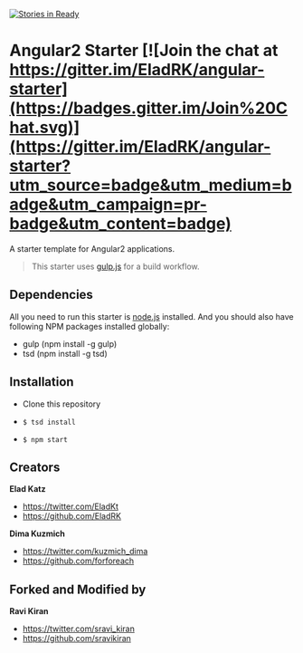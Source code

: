[![Stories in Ready](https://badge.waffle.io/shahilendra/Angular-2-ES6.png?label=ready&title=Ready)](https://waffle.io/shahilendra/Angular-2-ES6)
# Angular2 Starter [![Join the chat at https://gitter.im/EladRK/angular-starter](https://badges.gitter.im/Join%20Chat.svg)](https://gitter.im/EladRK/angular-starter?utm_source=badge&utm_medium=badge&utm_campaign=pr-badge&utm_content=badge)

A starter template for Angular2 applications.

> This starter uses [gulp.js](http://gulpjs.com/) for a build workflow.

## Dependencies

All you need to run this starter is [node.js](https://nodejs.org/) installed. And you should also have following NPM packages installed globally:

  - gulp (npm install -g gulp)
  - tsd (npm install -g tsd)
  
## Installation
* Clone this repository

* `$ tsd install`
* `$ npm start`

## Creators

**Elad Katz**

- <https://twitter.com/EladKt>
- <https://github.com/EladRK>

**Dima Kuzmich**

- <https://twitter.com/kuzmich_dima>
- <https://github.com/forforeach>

## Forked and Modified by
  
**Ravi Kiran**

- <https://twitter.com/sravi_kiran>
- <https://github.com/sravikiran>
